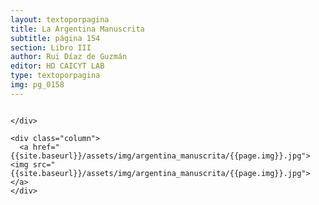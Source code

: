 ```yaml
---
layout: textoporpagina
title: La Argentina Manuscrita
subtitle: página 154
section: Libro III
author: Rui Díaz de Guzmán
editor: HD CAICYT LAB
type: textoporpagina
img: pg_0158
---
```


<div class="row">
    <div class="column">


    </div>

    <div class="column">
      <a href="{{site.baseurl}}/assets/img/argentina_manuscrita/{{page.img}}.jpg"><img src="{{site.baseurl}}/assets/img/argentina_manuscrita/{{page.img}}.jpg"></a>
    </div>
</div>